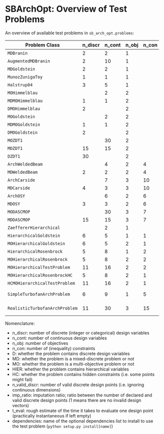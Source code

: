 # SBArchOpt: Overview of Test Problems

An overview of available test problems in `sb_arch_opt.problems`:

| Problem Class                  | n_discr | n_cont | n_obj | n_con | D   | MD  | MO  | HIER | HC  | n_valid_discr | imp_ratio | t_eval  | dependencies |
|--------------------------------|---------|--------|-------|-------|-----|-----|-----|------|-----|---------------|-----------|---------|--------------|
| `MDBranin`                     | 2       | 2      | 1     |       |     | Y   |     |      |     | 4             |           |         |              |
| `AugmentedMDBranin`            | 2       | 10     | 1     |       |     | Y   |     |      |     | 4             |           |         |              |
| `MDGoldstein`                  | 2       | 2      | 1     |       |     | Y   |     |      |     | 9             |           |         |              |
| `MunozZunigaToy`               | 1       | 1      | 1     |       |     | Y   |     |      |     | 10            |           |         |              |
| `Halstrup04`                   | 3       | 5      | 1     |       |     | Y   |     |      |     | 12            |           |         |              |
| `MOHimmelblau`                 |         | 2      | 2     |       |     |     | Y   |      |     |               |           |         |              |
| `MDMOHimmelblau`               | 1       | 1      | 2     |       |     | Y   | Y   |      |     | 10            |           |         |              |
| `DMOHimmelblau`                | 2       |        | 2     |       | Y   |     | Y   |      |     | 100           |           |         |              |
| `MOGoldstein`                  |         | 2      | 2     |       |     |     | Y   |      |     |               |           |         |              |
| `MDMOGoldstein`                | 1       | 1      | 2     |       |     | Y   | Y   |      |     | 10            |           |         |              |
| `DMOGoldstein`                 | 2       |        | 2     |       | Y   |     | Y   |      |     | 100           |           |         |              |
| `MOZDT1`                       |         | 30     | 2     |       |     |     | Y   |      |     |               |           |         |              |
| `MDZDT1`                       | 15      | 15     | 2     |       |     | Y   | Y   |      |     | ~30.5e9       |           |         |              |
| `DZDT1`                        | 30      |        | 2     |       | Y   |     | Y   |      |     | ~931e18       |           |         |              |
| `ArchWeldedBeam`               |         | 4      | 2     | 4     |     |     | Y   |      |     |               |           |         |              |
| `MDWeldedBeam`                 | 2       | 2      | 2     | 4     |     | Y   | Y   |      |     | 100           |           |         |              |
| `ArchCarside`                  |         | 7      | 3     | 10    |     |     | Y   |      |     |               |           |         |              |
| `MDCarside`                    | 4       | 3      | 3     | 10    |     | Y   | Y   |      |     | 100000        |           |         |              |
| `ArchOSY`                      |         | 6      | 2     | 6     |     |     | Y   |      |     |               |           |         |              |
| `MDOSY`                        | 3       | 3      | 2     | 6     |     | Y   | Y   |      |     | 1000          |           |         |              |
| `MODASCMOP`                    |         | 30     | 3     | 7     |     |     | Y   |      |     |               |           |         |              |
| `MDDASCMOP`                    | 15      | 15     | 3     | 7     |     | Y   | Y   |      |     | ~14.3e6       |           |         |              |
| `ZaeffererHierarchical`        |         | 2      | 1     |       |     |     |     | Y    |     |               |           |         |              |
| `HierarchicalGoldstein`        | 6       | 5      | 1     | 1     |     | Y   |     | Y    |     | 288           | 2.25      |         |              |
| `MOHierarchicalGoldstein`      | 6       | 5      | 2     | 1     |     | Y   | Y   | Y    |     | 288           | 2.25      |         |              |
| `HierarchicalRosenbrock`       | 5       | 8      | 1     | 2     |     | Y   |     | Y    |     | 32            | 1.5       |         |              |
| `MOHierarchicalRosenbrock`     | 5       | 8      | 2     | 2     |     | Y   | Y   | Y    |     | 32            | 1.5       |         |              |
| `MOHierarchicalTestProblem`    | 11      | 16     | 2     | 2     |     | Y   | Y   | Y    |     | 64            | 72        |         |              |
| `MOHierarchicalRosenbrockHC`   | 5       | 8      | 2     | 1     |     | Y   | Y   | Y    | Y   | 32            | 1.5       |         |              |
| `HCMOHierarchicalTestProblem`  | 11      | 16     | 2     | 1     |     | Y   | Y   | Y    | Y   | 64            | 72        |         |              |
| `SimpleTurbofanArchProblem`    | 6       | 9      | 1     | 5     |     | Y   |     | Y    | Y   | 70            | 3.1       | 1-5 min | ota          |
| `RealisticTurbofanArchProblem` | 11      | 30     | 3     | 15    |     | Y   | Y   | Y    | Y   | 1163          | 1114      | 1-5 min | ota          |

Nomenclature:
- n_discr: number of discrete (integer or categorical) design variables
- n_cont: number of continuous design variables
- n_obj: number of objectives
- n_con: number of (inequality) constraints
- D: whether the problem contains discrete design variables
- MD: whether the problem is a mixed-discrete problem or not
- MO: whether the problem is a multi-objective problem or not
- HIER: whether the problem contains hierarchical variables
- HC: whether the problem contains hidden constraints (i.e. some points might fail)
- n_valid_discr: number of valid discrete design points (i.e. ignoring continuous dimensions)
- imp_ratio: imputation ratio; ratio between the number of declared and valid discrete design points (1 means there are
  no invalid design vectors)
- t_eval: rough estimate of the time it takes to evaluate one design point (practically instantaneous if left empty)
- dependencies: name of the optional dependencies list to install to use the test problem (`python setup.py install[name]`)
